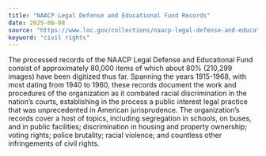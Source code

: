 ```yaml
---
title: "NAACP Legal Defense and Educational Fund Records"
date: 2025-06-08
source: "https://www.loc.gov/collections/naacp-legal-defense-and-educational-fund-records/about-this-collection/"
keyword: "civil rights"
---
```


The processed records of the NAACP Legal Defense and Educational Fund consist of approximately 80,000 items of which about 80% (210,299 images) have been digitized thus far. Spanning the years 1915-1968, with most dating from 1940 to 1960, these records document the work and procedures of the organization as it combated racial discrimination in the nation&rsquo;s courts, establishing in the process a public interest legal practice that was unprecedented in American jurisprudence. The organization&rsquo;s records cover a host of topics, including segregation in schools, on buses, and in public facilities; discrimination in housing and property ownership; voting rights; police brutality; racial violence; and countless other infringements of civil rights.


